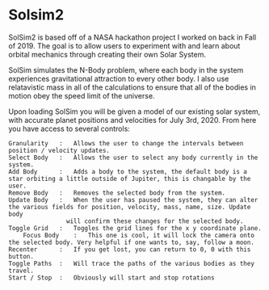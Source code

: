 # Solsim2
SolSim2 is based off of a NASA hackathon project I worked on back in Fall of 2019. The goal is to allow users to experiment with and learn about orbital mechanics through
creating their own Solar System. 

SolSim simulates the N-Body problem, where each body in the system experiences gravitational attraction to every other body. I also use relatavistic mass in all of the calculations
to ensure that all of the bodies in motion obey the speed limit of the universe. 

Upon loading SolSim you will be given a model of our existing solar system, with accurate planet positions and velocities for July 3rd, 2020. From here you have access to several controls: 

  	Granularity   :   Allows the user to change the intervals between position / velocity updates.
  	Select Body   :   Allows the user to select any body currently in the system.
  	Add Body      :   Adds a body to the system, the default body is a star orbiting a little outside of Jupiter, this is changable by the user.
  	Remove Body   :   Removes the selected body from the system.
  	Update Body   :   When the user has paused the system, they can alter the various fields for position, velocity, mass, name, size. Update body
                    will confirm these changes for the selected body.  
  	Toggle Grid   :   Toggles the grid lines for the x y coordinate plane. 
 	 	Focus Body    :   This one is cool, it will lock the camera onto the selected body. Very helpful if one wants to, say, follow a moon.
  	Recenter      :   If you get lost, you can return to 0, 0 with this button.
  	Toggle Paths  :   Will trace the paths of the various bodies as they travel. 
  	Start / Stop  :   Obviously will start and stop rotations
